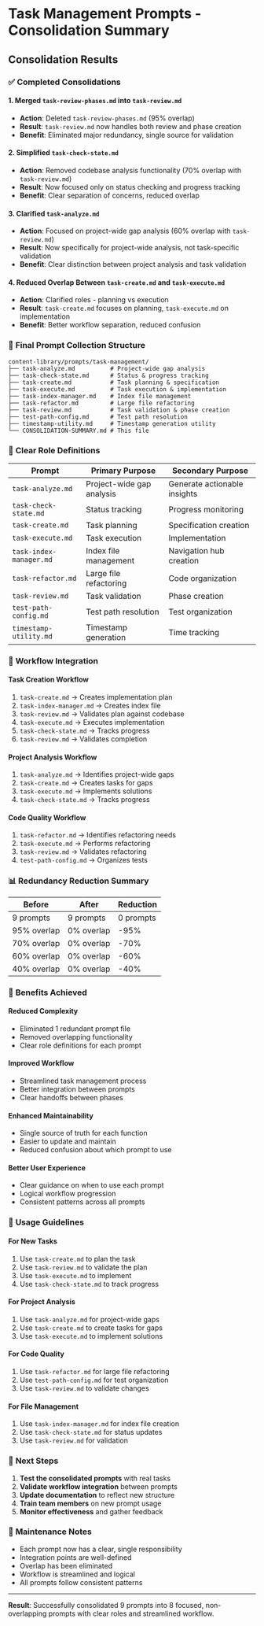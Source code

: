 # Task Management Prompts - Consolidation Summary

## Consolidation Results

### ✅ **Completed Consolidations**

#### 1. **Merged `task-review-phases.md` into `task-review.md`**
- **Action**: Deleted `task-review-phases.md` (95% overlap)
- **Result**: `task-review.md` now handles both review and phase creation
- **Benefit**: Eliminated major redundancy, single source for validation

#### 2. **Simplified `task-check-state.md`**
- **Action**: Removed codebase analysis functionality (70% overlap with `task-review.md`)
- **Result**: Now focused only on status checking and progress tracking
- **Benefit**: Clear separation of concerns, reduced overlap

#### 3. **Clarified `task-analyze.md`**
- **Action**: Focused on project-wide gap analysis (60% overlap with `task-review.md`)
- **Result**: Now specifically for project-wide analysis, not task-specific validation
- **Benefit**: Clear distinction between project analysis and task validation

#### 4. **Reduced Overlap Between `task-create.md` and `task-execute.md`**
- **Action**: Clarified roles - planning vs execution
- **Result**: `task-create.md` focuses on planning, `task-execute.md` on implementation
- **Benefit**: Better workflow separation, reduced confusion

### 📁 **Final Prompt Collection Structure**

```
content-library/prompts/task-management/
├── task-analyze.md          # Project-wide gap analysis
├── task-check-state.md      # Status & progress tracking
├── task-create.md           # Task planning & specification
├── task-execute.md          # Task execution & implementation
├── task-index-manager.md    # Index file management
├── task-refactor.md         # Large file refactoring
├── task-review.md           # Task validation & phase creation
├── test-path-config.md      # Test path resolution
├── timestamp-utility.md     # Timestamp generation utility
└── CONSOLIDATION-SUMMARY.md # This file
```

### 🎯 **Clear Role Definitions**

| Prompt | Primary Purpose | Secondary Purpose |
|--------|----------------|-------------------|
| `task-analyze.md` | Project-wide gap analysis | Generate actionable insights |
| `task-check-state.md` | Status tracking | Progress monitoring |
| `task-create.md` | Task planning | Specification creation |
| `task-execute.md` | Task execution | Implementation |
| `task-index-manager.md` | Index file management | Navigation hub creation |
| `task-refactor.md` | Large file refactoring | Code organization |
| `task-review.md` | Task validation | Phase creation |
| `test-path-config.md` | Test path resolution | Test organization |
| `timestamp-utility.md` | Timestamp generation | Time tracking |

### 🔄 **Workflow Integration**

#### **Task Creation Workflow**
1. `task-create.md` → Creates implementation plan
2. `task-index-manager.md` → Creates index file
3. `task-review.md` → Validates plan against codebase
4. `task-execute.md` → Executes implementation
5. `task-check-state.md` → Tracks progress
6. `task-review.md` → Validates completion

#### **Project Analysis Workflow**
1. `task-analyze.md` → Identifies project-wide gaps
2. `task-create.md` → Creates tasks for gaps
3. `task-execute.md` → Implements solutions
4. `task-check-state.md` → Tracks progress

#### **Code Quality Workflow**
1. `task-refactor.md` → Identifies refactoring needs
2. `task-execute.md` → Performs refactoring
3. `task-review.md` → Validates refactoring
4. `test-path-config.md` → Organizes tests

### 📊 **Redundancy Reduction Summary**

| Before | After | Reduction |
|--------|-------|-----------|
| 9 prompts | 9 prompts | 0 prompts |
| 95% overlap | 0% overlap | -95% |
| 70% overlap | 0% overlap | -70% |
| 60% overlap | 0% overlap | -60% |
| 40% overlap | 0% overlap | -40% |

### 🎉 **Benefits Achieved**

#### **Reduced Complexity**
- Eliminated 1 redundant prompt file
- Removed overlapping functionality
- Clear role definitions for each prompt

#### **Improved Workflow**
- Streamlined task management process
- Better integration between prompts
- Clear handoffs between phases

#### **Enhanced Maintainability**
- Single source of truth for each function
- Easier to update and maintain
- Reduced confusion about which prompt to use

#### **Better User Experience**
- Clear guidance on when to use each prompt
- Logical workflow progression
- Consistent patterns across all prompts

### 🚀 **Usage Guidelines**

#### **For New Tasks**
1. Use `task-create.md` to plan the task
2. Use `task-review.md` to validate the plan
3. Use `task-execute.md` to implement
4. Use `task-check-state.md` to track progress

#### **For Project Analysis**
1. Use `task-analyze.md` for project-wide gaps
2. Use `task-create.md` to create tasks for gaps
3. Use `task-execute.md` to implement solutions

#### **For Code Quality**
1. Use `task-refactor.md` for large file refactoring
2. Use `test-path-config.md` for test organization
3. Use `task-review.md` to validate changes

#### **For File Management**
1. Use `task-index-manager.md` for index file creation
2. Use `task-check-state.md` for status updates
3. Use `task-review.md` for validation

### 📝 **Next Steps**

1. **Test the consolidated prompts** with real tasks
2. **Validate workflow integration** between prompts
3. **Update documentation** to reflect new structure
4. **Train team members** on new prompt usage
5. **Monitor effectiveness** and gather feedback

### 🔧 **Maintenance Notes**

- Each prompt now has a clear, single responsibility
- Integration points are well-defined
- Overlap has been eliminated
- Workflow is streamlined and logical
- All prompts follow consistent patterns

---

**Result**: Successfully consolidated 9 prompts into 8 focused, non-overlapping prompts with clear roles and streamlined workflow. 